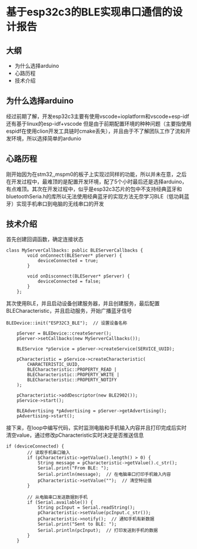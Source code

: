 # 基于esp32c3的BLE实现串口通信的设计报告
## 大纲
 - 为什么选择arduino
 - 心路历程
 - 技术介绍
## 为什么选择arduino
经过前期了解，开发esp32c3主要有使用vscode+ioplatform和vscode+esp-idf还有基于linux的esp-idf+vscode
但是由于前期配置环境的种种问题（主要指使用espidf在使用clion开发工具链时cmake丢失），并且由于不了解团队工作了流和开发环境，所以选择简单的ardunio

## 心路历程 
刚开始因为在stm32,,mspm0的板子上实现过同样的功能，所以并未在意，之后在开发过程中，最难顶的是配置开发环境，配了5个小时最后还是选择arduino，有点难顶。其次在开发过程中，似乎是esp32c3芯片的包中不支持经典蓝牙和bluetoothSeria.h的库所以无法使用经典蓝牙的实现方法无奈学习BLE（低功耗蓝牙）实现手机串口到电脑的无线串口的开发

## 技术介绍
首先创建回调函数，确定连接状态

```
class MyServerCallbacks: public BLEServerCallbacks {
        void onConnect(BLEServer* pServer) {
            deviceConnected = true;
        }

        void onDisconnect(BLEServer* pServer) {
            deviceConnected = false;
        }
    };
```
其次使用BLE，并且启动设备创建服务器，并且创建服务，最后配置BLECharacteristic，并且启动服务，开始广播蓝牙信号
```
BLEDevice::init("ESP32C3_BLE");  // 设置设备名称

    pServer = BLEDevice::createServer();
    pServer->setCallbacks(new MyServerCallbacks());
    
    BLEService *pService = pServer->createService(SERVICE_UUID);
    
    pCharacteristic = pService->createCharacteristic(
        CHARACTERISTIC_UUID,
        BLECharacteristic::PROPERTY_READ | 
        BLECharacteristic::PROPERTY_WRITE | 
        BLECharacteristic::PROPERTY_NOTIFY
    );

    pCharacteristic->addDescriptor(new BLE2902());
    pService->start();
    
    BLEAdvertising *pAdvertising = pServer->getAdvertising();
    pAdvertising->start();
```
接下来，在loop中编写代码，实时监测电脑和手机输入内容并且打印完成后实时清空value，通过修改pCharacteristic实时决定是否推送信息
```
if (deviceConnected) {
        // 读取手机串口输入
        if (pCharacteristic->getValue().length() > 0) {
            String message = pCharacteristic->getValue().c_str();
            Serial.print("From BLE: ");
            Serial.println(message);  // 在电脑串口打印手机输入内容
            pCharacteristic->setValue("");  // 清空特征值
        }

        // 从电脑串口发送数据到手机
        if (Serial.available()) {
            String pcInput = Serial.readString();
            pCharacteristic->setValue(pcInput.c_str());
            pCharacteristic->notify();  // 通知手机有新数据
            Serial.print("Sent to BLE: ");
            Serial.println(pcInput);  // 打印发送到手机的数据
        }
    }
```